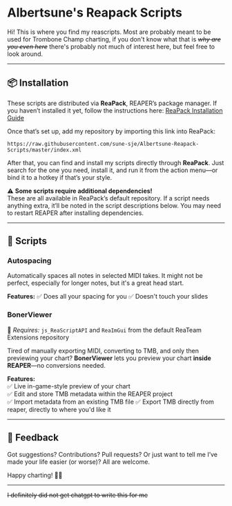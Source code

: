 
# Albertsune's Reapack Scripts

Hi! This is where you find my reascripts. Most are probably meant to be used for Trombone Champ charting, if you don't know what that is ~~_why are you even here_~~ there's probably not much of interest here, but feel free to look around.

---


## 📦 Installation

These scripts are distributed via **ReaPack**, REAPER’s package manager. If you haven’t installed it yet, follow the instructions here: [ReaPack Installation Guide](https://reapack.com/)  

Once that’s set up, add my repository by importing this link into ReaPack:  

```
https://raw.githubusercontent.com/sune-sje/Albertsune-Reapack-Scripts/master/index.xml
```

After that, you can find and install my scripts directly through **ReaPack**. Just search for the one you need, install it, and run it from the action menu—or bind it to a hotkey if that’s your style.  

⚠ **Some scripts require additional dependencies!**  
These are all available in ReaPack’s default repository. If a script needs anything extra, it’ll be noted in the script descriptions below. You may need to restart REAPER after installing dependencies.  

---


## 🎼 Scripts  

### **Autospacing**  

Automatically spaces all notes in selected MIDI takes. It might not be perfect, especially for longer notes, but it's a great head start.

**Features:**
✅ Does all your spacing for you
✅ Doesn't touch your slides



### **BonerViewer**  
📌 *Requires:* `js_ReaScriptAPI` and `ReaImGui` from the default ReaTeam Extensions repository  

Tired of manually exporting MIDI, converting to TMB, and only then previewing your chart? **BonerViewer** lets you preview your chart **inside REAPER**—no conversions needed.  

**Features:**  
✅ Live in-game-style preview of your chart  
✅ Edit and store TMB metadata within the REAPER project  
✅ Import metadata from an existing TMB file
✅ Export TMB directly from reaper, directly to where you'd like it

---


## 💬 Feedback  

Got suggestions? Contributions? Pull requests? Or just want to tell me I’ve made your life easier (or worse)? All are welcome.  

Happy charting! 🎺🎶  


---

~~I definitely did not get chatgpt to write this for me~~